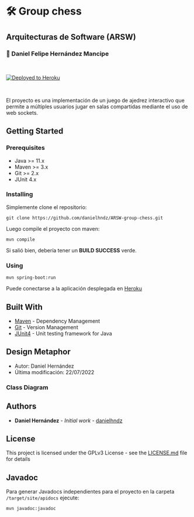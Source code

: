 # :hammer_and_wrench: Group chess

## Arquitecturas de Software (ARSW)

### :pushpin: Daniel Felipe Hernández Mancipe

<br/>

[![Deployed to Heroku](https://www.herokucdn.com/deploy/button.png)](https://secure-brook-34164.herokuapp.com/)

<br/>

El proyecto es una implementación de un juego de ajedrez interactivo que permite a múltiples usuarios jugar en salas compartidas mediante el uso de web sockets.

## Getting Started

### Prerequisites

- Java >= 11.x
- Maven >= 3.x
- Git >= 2.x
- JUnit 4.x

### Installing

Simplemente clone el repositorio:

```
git clone https://github.com/danielhndz/ARSW-group-chess.git
```

Luego compile el proyecto con maven:

```
mvn compile
```

Si salió bien, debería tener un **BUILD SUCCESS** verde.

### Using

```
mvn spring-boot:run
```

Puede conectarse a la aplicación desplegada en [Heroku](https://secure-brook-34164.herokuapp.com/)

## Built With

- [Maven](https://maven.apache.org/) - Dependency Management
- [Git](https://git-scm.com/) - Version Management
- [JUnit4](https://junit.org/junit4/) - Unit testing framework for Java

## Design Metaphor

- Autor: Daniel Hernández
- Última modificación: 22/07/2022

### Class Diagram

## Authors

- **Daniel Hernández** - _Initial work_ - [danielhndz](https://github.com/danielhndz)

## License

This project is licensed under the GPLv3 License - see the [LICENSE.md](LICENSE.md) file for details

## Javadoc

Para generar Javadocs independientes para el proyecto en la carpeta `/target/site/apidocs` ejecute:

```
mvn javadoc:javadoc
```

